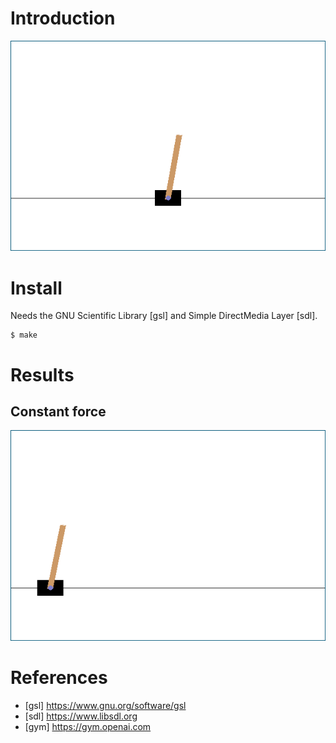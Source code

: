 # Introduction

<p align="center"><img src="img/pole.png"/></p>

# Install

Needs the GNU Scientific Library [gsl] and Simple DirectMedia Layer [sdl].

    $ make

# Results

## Constant force

<p align="center"><img src="img/pole.gif"/></p>

# References

- [gsl] https://www.gnu.org/software/gsl
- [sdl] https://www.libsdl.org
- [gym] https://gym.openai.com
